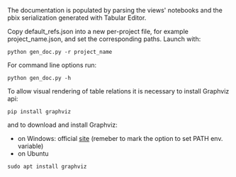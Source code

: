 The documentation is populated by parsing the views' notebooks and the pbix serialization generated with Tabular Editor.

Copy default_refs.json into a new per-project file, for example project_name.json, and set the corresponding paths.
Launch with:
```
python gen_doc.py -r project_name
```
For command line options run:
```
python gen_doc.py -h
```


To allow visual rendering of table relations it is necessary to install Graphviz api:
```
pip install graphviz
```
and to download and install Graphviz:
- on Windows: official [site](https://graphviz.org/) (remeber to mark the option to set PATH env. variable)
- on Ubuntu 
```
sudo apt install graphviz
```
